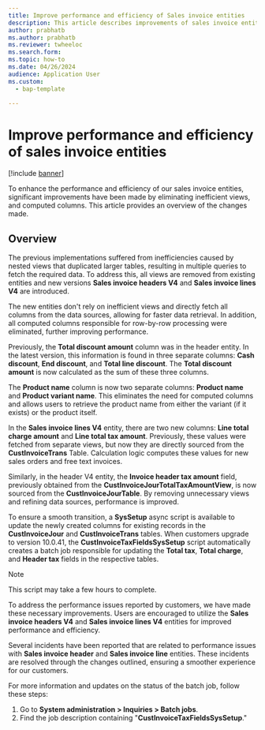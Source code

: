 ```yaml
---
title: Improve performance and efficiency of Sales invoice entities
description: This article describes improvements of sales invoice entities.
author: prabhatb
ms.author: prabhatb
ms.reviewer: twheeloc
ms.search.form:
ms.topic: how-to
ms.date: 04/26/2024
audience: Application User
ms.custom: 
  - bap-template

---
```

# Improve performance and efficiency of sales invoice entities

[!include [banner](../includes/banner.md)]

To enhance the performance and efficiency of our sales invoice entities, significant improvements have been made by eliminating inefficient views, and computed columns. This article provides an overview of the
changes made.


## Overview

The previous implementations suffered from inefficiencies caused by nested views that duplicated larger tables, resulting in multiple queries to fetch the required data. To address this, all views are removed from existing entities and new versions **Sales invoice headers V4** and **Sales invoice lines V4** are introduced.

The new entities don't rely on inefficient views and directly fetch all columns from the data sources, allowing for faster data retrieval. In addition, all computed columns responsible for row-by-row processing were eliminated, further improving performance.

Previously, the **Total discount amount** column was in the header entity. In the latest version, this information is found in three separate columns: **Cash discount**, **End discount**, and **Total line discount**. The **Total discount amount** is now calculated as the sum of these three columns.

The **Product name** column is now two separate columns: **Product name** and **Product variant name**. This eliminates the need for computed columns and allows users to retrieve the product name from either the variant (if it exists) or the product itself.

In the **Sales invoice lines V4** entity, there are two new columns: **Line total charge amount** and **Line total tax amount**. Previously, these values were fetched from separate views, but now they are directly
sourced from the **CustInvoiceTrans** Table. Calculation logic computes these values for new sales orders and free text invoices.

Similarly, in the header V4 entity, the **Invoice header tax amount** field, previously obtained from the **CustInvoiceJourTotalTaxAmountView**, is now sourced from the **CustInvoiceJourTable**. By removing 
unnecessary views and refining data sources, performance is improved.

To ensure a smooth transition, a **SysSetup** async script is available to update the newly created columns for existing records in the **CustInvoiceJour** and **CustInvoiceTrans** tables. When customers
upgrade to version 10.0.41, the **CustInvoiceTaxFieldsSysSetup** script automatically creates a batch job responsible for updating the **Total tax**, **Total charge**, and **Header tax** fields in the respective tables. 

>[!NOTE]
> This script may take a few hours to complete.

To address the performance issues reported by customers, we have made these necessary improvements. Users are encouraged to utilize the **Sales invoice headers V4** and **Sales invoice lines V4** entities for improved performance and efficiency.

Several incidents have been reported that are related to performance issues with **Sales invoice header** and **Sales invoice line** entities. These incidents are resolved through the changes outlined, ensuring a smoother experience for our customers.

For more information and updates on the status of the batch job, follow these steps:

1. Go to **System administration > Inquiries > Batch jobs**.
2. Find the job description containing "**CustInvoiceTaxFieldsSysSetup**."


